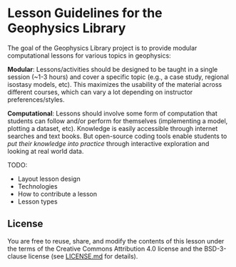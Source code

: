 # Lesson Guidelines for the Geophysics Library

The goal of the Geophysics Library project is to provide modular computational
lessons for various topics in geophysics:

**Modular**: Lessons/activities should be designed to be taught in a single
session (~1-3 hours) and cover a specific topic (e.g., a case study, regional
isostasy models, etc). This maximizes the usability of the material across
different courses, which can vary a lot depending on instructor
preferences/styles.

**Computational**: Lessons should involve some form of computation that
students can follow and/or perform for themselves (implementing a model,
plotting a dataset, etc). Knowledge is easily accessible through internet
searches and text books. But open-source coding tools enable students to *put
their knowledge into practice* through interactive exploration and looking at
real world data.

TODO:

* Layout lesson design
* Technologies
* How to contribute a lesson
* Lesson types

## License

You are free to reuse, share, and modify the contents of this lesson under the
terms of the Creative Commons Attribution 4.0 license and the BSD-3-clause
license (see [LICENSE.md](LICENSE.md) for details).
